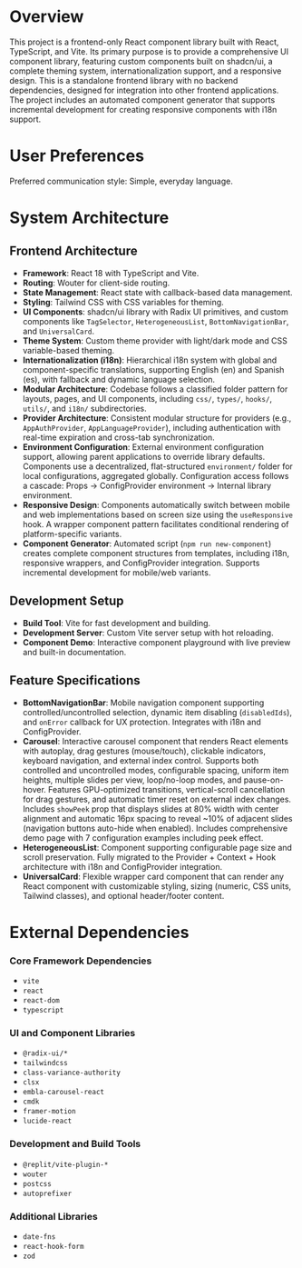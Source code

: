 # Overview

This project is a frontend-only React component library built with React, TypeScript, and Vite. Its primary purpose is to provide a comprehensive UI component library, featuring custom components built on shadcn/ui, a complete theming system, internationalization support, and a responsive design. This is a standalone frontend library with no backend dependencies, designed for integration into other frontend applications. The project includes an automated component generator that supports incremental development for creating responsive components with i18n support.

# User Preferences

Preferred communication style: Simple, everyday language.

# System Architecture

## Frontend Architecture
- **Framework**: React 18 with TypeScript and Vite.
- **Routing**: Wouter for client-side routing.
- **State Management**: React state with callback-based data management.
- **Styling**: Tailwind CSS with CSS variables for theming.
- **UI Components**: shadcn/ui library with Radix UI primitives, and custom components like `TagSelector`, `HeterogeneousList`, `BottomNavigationBar`, and `UniversalCard`.
- **Theme System**: Custom theme provider with light/dark mode and CSS variable-based theming.
- **Internationalization (i18n)**: Hierarchical i18n system with global and component-specific translations, supporting English (en) and Spanish (es), with fallback and dynamic language selection.
- **Modular Architecture**: Codebase follows a classified folder pattern for layouts, pages, and UI components, including `css/`, `types/`, `hooks/`, `utils/`, and `i18n/` subdirectories.
- **Provider Architecture**: Consistent modular structure for providers (e.g., `AppAuthProvider`, `AppLanguageProvider`), including authentication with real-time expiration and cross-tab synchronization.
- **Environment Configuration**: External environment configuration support, allowing parent applications to override library defaults. Components use a decentralized, flat-structured `environment/` folder for local configurations, aggregated globally. Configuration access follows a cascade: Props → ConfigProvider environment → Internal library environment.
- **Responsive Design**: Components automatically switch between mobile and web implementations based on screen size using the `useResponsive` hook. A wrapper component pattern facilitates conditional rendering of platform-specific variants.
- **Component Generator**: Automated script (`npm run new-component`) creates complete component structures from templates, including i18n, responsive wrappers, and ConfigProvider integration. Supports incremental development for mobile/web variants.

## Development Setup
- **Build Tool**: Vite for fast development and building.
- **Development Server**: Custom Vite server setup with hot reloading.
- **Component Demo**: Interactive component playground with live preview and built-in documentation.

## Feature Specifications
- **BottomNavigationBar**: Mobile navigation component supporting controlled/uncontrolled selection, dynamic item disabling (`disabledIds`), and `onError` callback for UX protection. Integrates with i18n and ConfigProvider.
- **Carousel**: Interactive carousel component that renders React elements with autoplay, drag gestures (mouse/touch), clickable indicators, keyboard navigation, and external index control. Supports both controlled and uncontrolled modes, configurable spacing, uniform item heights, multiple slides per view, loop/no-loop modes, and pause-on-hover. Features GPU-optimized transitions, vertical-scroll cancellation for drag gestures, and automatic timer reset on external index changes. Includes `showPeek` prop that displays slides at 80% width with center alignment and automatic 16px spacing to reveal ~10% of adjacent slides (navigation buttons auto-hide when enabled). Includes comprehensive demo page with 7 configuration examples including peek effect.
- **HeterogeneousList**: Component supporting configurable page size and scroll preservation. Fully migrated to the Provider + Context + Hook architecture with i18n and ConfigProvider integration.
- **UniversalCard**: Flexible wrapper card component that can render any React component with customizable styling, sizing (numeric, CSS units, Tailwind classes), and optional header/footer content.

# External Dependencies

### Core Framework Dependencies
- `vite`
- `react`
- `react-dom`
- `typescript`

### UI and Component Libraries
- `@radix-ui/*`
- `tailwindcss`
- `class-variance-authority`
- `clsx`
- `embla-carousel-react`
- `cmdk`
- `framer-motion`
- `lucide-react`

### Development and Build Tools
- `@replit/vite-plugin-*`
- `wouter`
- `postcss`
- `autoprefixer`

### Additional Libraries
- `date-fns`
- `react-hook-form`
- `zod`